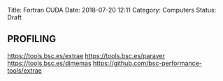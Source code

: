 Title: Fortran CUDA
Date: 2018-07-20 12:11
Category: Computers
Status: Draft

PROFILING
-----------------------------
https://tools.bsc.es/extrae
https://tools.bsc.es/paraver
https://tools.bsc.es/dimemas
https://github.com/bsc-performance-tools/extrae
